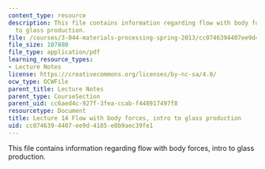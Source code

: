 ```yaml
---
content_type: resource
description: This file contains information regarding flow with body forces, intro
  to glass production.
file: /courses/3-044-materials-processing-spring-2013/cc0746394407ee9d4185e8b9aec39fe1_MIT3_044S13_Lec14.pdf
file_size: 107880
file_type: application/pdf
learning_resource_types:
- Lecture Notes
license: https://creativecommons.org/licenses/by-nc-sa/4.0/
ocw_type: OCWFile
parent_title: Lecture Notes
parent_type: CourseSection
parent_uid: cc6aed4c-927f-3fea-ccab-f448917497f8
resourcetype: Document
title: Lecture 14 Flow with body forces, intro to glass production
uid: cc074639-4407-ee9d-4185-e8b9aec39fe1
---
```

This file contains information regarding flow with body forces, intro to glass production.